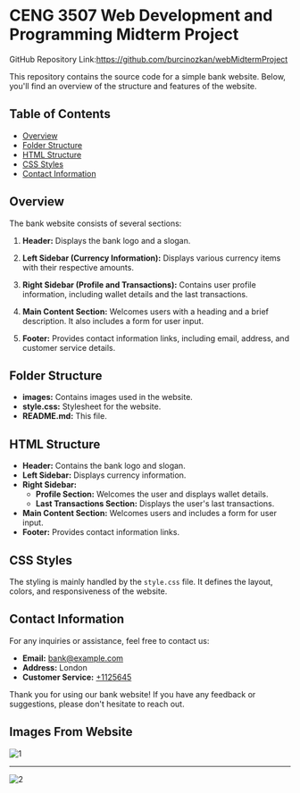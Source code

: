 # CENG 3507 Web Development and Programming Midterm Project
GitHub Repository Link:https://github.com/burcinozkan/webMidtermProject



This repository contains the source code for a simple bank website. Below, you'll find an overview of the structure and features of the website.

## Table of Contents

- [Overview](#overview)
- [Folder Structure](#folder-structure)
- [HTML Structure](#html-structure)
- [CSS Styles](#css-styles)
- [Contact Information](#contact-information)

## Overview

The bank website consists of several sections:

1. **Header:** Displays the bank logo and a slogan.

2. **Left Sidebar (Currency Information):** Displays various currency items with their respective amounts.

3. **Right Sidebar (Profile and Transactions):** Contains user profile information, including wallet details and the last transactions.

4. **Main Content Section:** Welcomes users with a heading and a brief description. It also includes a form for user input.

5. **Footer:** Provides contact information links, including email, address, and customer service details.

## Folder Structure

- **images:** Contains images used in the website.
- **style.css:** Stylesheet for the website.
- **README.md:** This file.

## HTML Structure

- **Header:** Contains the bank logo and slogan.
- **Left Sidebar:** Displays currency information.
- **Right Sidebar:**
  - **Profile Section:** Welcomes the user and displays wallet details.
  - **Last Transactions Section:** Displays the user's last transactions.
- **Main Content Section:** Welcomes users and includes a form for user input.
- **Footer:** Provides contact information links.

## CSS Styles

The styling is mainly handled by the `style.css` file. It defines the layout, colors, and responsiveness of the website.


## Contact Information

For any inquiries or assistance, feel free to contact us:

- **Email:** [bank@example.com](mailto:bank@example.com)
- **Address:** London
- **Customer Service:** [+1125645](tel:+1125645)

Thank you for using our bank website! If you have any feedback or suggestions, please don't hesitate to reach out.

## Images From Website

![1](https://github.com/burcinozkan/webMidtermProject/assets/105969774/3ebaa8e5-630a-4cf4-8f92-710732026ef0)

***

![2](https://github.com/burcinozkan/webMidtermProject/assets/105969774/658ae9f1-797c-40b0-a88d-5284ab758fa4)




